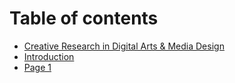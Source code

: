 # Table of contents

* [Creative Research in Digital Arts & Media Design](README.md)
* [Introduction](introduction.md)
* [Page 1](page-1.md)
